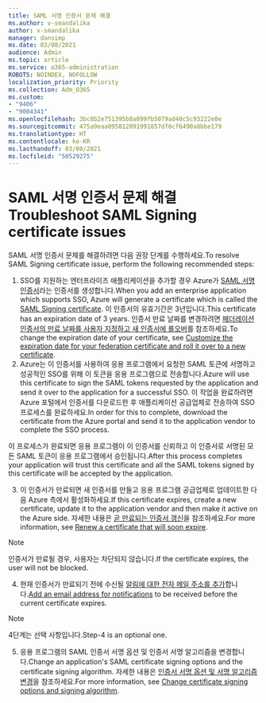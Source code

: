 ```yaml
---
title: SAML 서명 인증서 문제 해결
ms.author: v-smandalika
author: v-smandalika
manager: dansimp
ms.date: 03/08/2021
audience: Admin
ms.topic: article
ms.service: o365-administration
ROBOTS: NOINDEX, NOFOLLOW
localization_priority: Priority
ms.collection: Adm_O365
ms.custom:
- "9406"
- "9004341"
ms.openlocfilehash: 3bc8b2e751395b8a099fb5079ad40c5c93222e0e
ms.sourcegitcommit: 475a9eaa095812091991857df6cf6490a8bbe179
ms.translationtype: HT
ms.contentlocale: ko-KR
ms.lasthandoff: 03/08/2021
ms.locfileid: "50529275"
---
```

# <a name="troubleshoot-saml-signing-certificate-issues"></a><span data-ttu-id="d7786-102">SAML 서명 인증서 문제 해결</span><span class="sxs-lookup"><span data-stu-id="d7786-102">Troubleshoot SAML Signing certificate issues</span></span>

<span data-ttu-id="d7786-103">SAML 서명 인증서 문제를 해결하려면 다음 권장 단계를 수행하세요.</span><span class="sxs-lookup"><span data-stu-id="d7786-103">To resolve SAML Signing certificate issue, perform the following recommended steps:</span></span>

1. <span data-ttu-id="d7786-104">SSO를 지원하는 엔터프라이즈 애플리케이션을 추가할 경우 Azure가 [SAML 서명 인증서](https://docs.microsoft.com/azure/active-directory/manage-apps/manage-certificates-for-federated-single-sign-on#auto-generated-certificate-for-gallery-and-non-gallery-applications)라는 인증서를 생성합니다.</span><span class="sxs-lookup"><span data-stu-id="d7786-104">When you add an enterprise application which supports SSO, Azure will generate a certificate which is called the [SAML Signing certificate](https://docs.microsoft.com/azure/active-directory/manage-apps/manage-certificates-for-federated-single-sign-on#auto-generated-certificate-for-gallery-and-non-gallery-applications).</span></span> <span data-ttu-id="d7786-105">이 인증서의 유효기간은 3년입니다.</span><span class="sxs-lookup"><span data-stu-id="d7786-105">This certificate has an expiration date of 3 years.</span></span> <span data-ttu-id="d7786-106">인증서 만료 날짜를 변경하려면 [페더레이션 인증서의 만료 날짜를 사용자 지정하고 새 인증서에 롤오버](https://docs.microsoft.com/azure/active-directory/manage-apps/manage-certificates-for-federated-single-sign-on#customize-the-expiration-date-for-your-federation-certificate-and-roll-it-over-to-a-new-certificate)를 참조하세요.</span><span class="sxs-lookup"><span data-stu-id="d7786-106">To change the expiration date of your certificate, see [Customize the expiration date for your federation certificate and roll it over to a new certificate](https://docs.microsoft.com/azure/active-directory/manage-apps/manage-certificates-for-federated-single-sign-on#customize-the-expiration-date-for-your-federation-certificate-and-roll-it-over-to-a-new-certificate).</span></span>
2. <span data-ttu-id="d7786-107">Azure는 이 인증서를 사용하여 응용 프로그램에서 요청한 SAML 토큰에 서명하고 성공적인 SSO를 위해 이 토큰을 응용 프로그램으로 전송합니다.</span><span class="sxs-lookup"><span data-stu-id="d7786-107">Azure will use this certificate to sign the SAML tokens requested by the application and send it over to the application for a successful SSO.</span></span> <span data-ttu-id="d7786-108">이 작업을 완료하려면 Azure 포털에서 인증서를 다운로드한 후 애플리케이션 공급업체로 전송하여 SSO 프로세스를 완료하세요.</span><span class="sxs-lookup"><span data-stu-id="d7786-108">In order for this to complete, download the certificate from the Azure portal and send it to the application vendor to complete the SSO process.</span></span>

<span data-ttu-id="d7786-109">이 프로세스가 완료되면 응용 프로그램이 이 인증서를 신뢰하고 이 인증서로 서명된 모든 SAML 토큰이 응용 프로그램에서 승인됩니다.</span><span class="sxs-lookup"><span data-stu-id="d7786-109">After this process completes your application will trust this certificate and all the SAML tokens signed by this certificate will be accepted by the application.</span></span>

3. <span data-ttu-id="d7786-110">이 인증서가 만료되면 새 인증서를 만들고 응용 프로그램 공급업체로 업데이트한 다음 Azure 측에서 활성화하세요.</span><span class="sxs-lookup"><span data-stu-id="d7786-110">If this certificate expires, create a new certificate, update it to the application vendor and then make it active on the Azure side.</span></span> <span data-ttu-id="d7786-111">자세한 내용은 [곧 만료되는 인증서 갱신](https://docs.microsoft.com/azure/active-directory/manage-apps/manage-certificates-for-federated-single-sign-on#renew-a-certificate-that-will-soon-expire)을 참조하세요.</span><span class="sxs-lookup"><span data-stu-id="d7786-111">For more information, see [Renew a certificate that will soon expire](https://docs.microsoft.com/azure/active-directory/manage-apps/manage-certificates-for-federated-single-sign-on#renew-a-certificate-that-will-soon-expire).</span></span>

> [!NOTE]
> <span data-ttu-id="d7786-112">인증서가 만료될 경우, 사용자는 차단되지 않습니다.</span><span class="sxs-lookup"><span data-stu-id="d7786-112">If the certificate expires, the user will not be blocked.</span></span>

4. <span data-ttu-id="d7786-113">현재 인증서가 만료되기 전에 수신될 [알림에 대한 전자 메일 주소를 추가](https://docs.microsoft.com/azure/active-directory/manage-apps/manage-certificates-for-federated-single-sign-on#add-email-notification-addresses-for-certificate-expiration)합니다.</span><span class="sxs-lookup"><span data-stu-id="d7786-113">[Add an email address for notifications](https://docs.microsoft.com/azure/active-directory/manage-apps/manage-certificates-for-federated-single-sign-on#add-email-notification-addresses-for-certificate-expiration) to be received before the current certificate expires.</span></span>

> [!NOTE]
> <span data-ttu-id="d7786-114">4단계는 선택 사항입니다.</span><span class="sxs-lookup"><span data-stu-id="d7786-114">Step-4 is an optional one.</span></span>

5. <span data-ttu-id="d7786-115">응용 프로그램의 SAML 인증서 서명 옵션 및 인증서 서명 알고리즘을 변경합니다.</span><span class="sxs-lookup"><span data-stu-id="d7786-115">Change an application's SAML certificate signing options and the certificate signing algorithm.</span></span> <span data-ttu-id="d7786-116">자세한 내용은 [인증서 서명 옵션 및 서명 알고리즘 변경](https://docs.microsoft.com/azure/active-directory/manage-apps/certificate-signing-options)을 참조하세요.</span><span class="sxs-lookup"><span data-stu-id="d7786-116">For more information, see [Change certificate signing options and signing algorithm](https://docs.microsoft.com/azure/active-directory/manage-apps/certificate-signing-options).</span></span>

